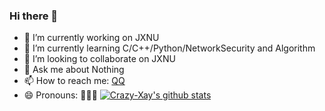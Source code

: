 ### Hi there 👋

- 🔭 I’m currently working on JXNU
- 🌱 I’m currently learning C/C++/Python/NetworkSecurity and Algorithm
- 👯 I’m looking to collaborate on JXNU
- 💬 Ask me about Nothing
- 📫 How to reach me: [QQ](1215627501)
- 😄 Pronouns: 🤡🤡🤡
[![Crazy-Xay's github stats](https://imgconvert.csdnimg.cn/aHR0cHM6Ly9naXRodWItcmVhZG1lLXN0YXRzLnZlcmNlbC5hcHAvYXBp?x-oss-process=image/format,png?theme=tokyonight)](https://github.com/Crazy-Xay/github-readme-stats)
